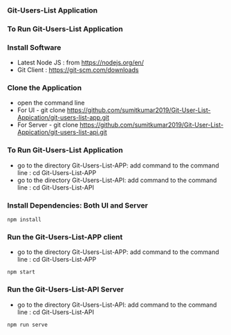 ### Git-Users-List Application

### To Run Git-Users-List Application

### Install Software

- Latest Node JS : from https://nodejs.org/en/
- Git Client : https://git-scm.com/downloads

### Clone the Application

- open the command line
- For UI - git clone https://github.com/sumitkumar2019/Git-User-List-Appication/git-users-list-app.git
- For Server - git clone https://github.com/sumitkumar2019/Git-User-List-Appication/git-users-list-api.git

### To Run Git-Users-List Application

- go to the directory Git-Users-List-APP: add command to the command line : cd Git-Users-List-APP
- go to the directory Git-Users-List-API: add command to the command line : cd Git-Users-List-API

### Install Dependencies: Both UI and Server

```
npm install

```

### Run the Git-Users-List-APP client

- go to the directory Git-Users-List-APP: add command to the command line : cd Git-Users-List-APP

```
npm start
```

### Run the Git-Users-List-API Server

- go to the directory Git-Users-List-API: add command to the command line : cd Git-Users-List-API

```
npm run serve
```
